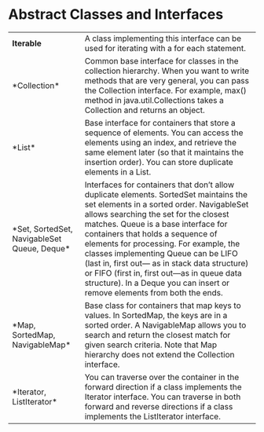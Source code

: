 Abstract Classes and Interfaces
====================

<table>
<tr>
    <td><strong>Iterable</strong></td>  
    <td>A class implementing this interface can be used for iterating with a for each statement.</td>
</tr>
<tr>
<tr>
    <td>*Collection*</td>
    <td>Common base interface for classes in the collection hierarchy. When you want to write 
methods that are very general, you can pass the Collection interface.
For example, max() method in java.util.Collections takes a Collection and
returns an object.
    </td>
</tr>
<tr>
    <td>*List*</td>
    <td>Base interface for containers that store a sequence of elements. You can access the
elements using an index, and retrieve the same element later (so that it maintains
the insertion order). You can store duplicate elements in a List.
    </td>
</tr>
<tr>
    <td>*Set, SortedSet,
NavigableSet
Queue, Deque*
    </td>
    <td>Interfaces for containers that don’t allow duplicate elements. SortedSet maintains
the set elements in a sorted order. NavigableSet allows searching the set for the
closest matches.
Queue is a base interface for containers that holds a sequence of elements for
processing. For example, the classes implementing Queue can be LIFO (last in,
first out— as in stack data structure) or FIFO (first in, first out—as in queue data
structure). In a Deque you can insert or remove elements from both the ends.
    </td>
</tr>
<tr>
    <td>*Map, SortedMap, NavigableMap*</td>
    <td>Base class for containers that map keys to values. In SortedMap, the keys are in a
sorted order. A NavigableMap allows you to search and return the closest match
for given search criteria. Note that Map hierarchy does not extend the Collection
interface.</td>
</tr>
<tr>
    <td>*Iterator, ListIterator*</td>
    <td>You can traverse over the container in the forward direction if a class implements
the Iterator interface. You can traverse in both forward and reverse directions if a
class implements the ListIterator interface.
    </td>
</tr>
</table>
